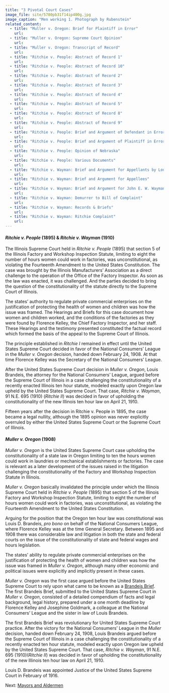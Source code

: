 ```yaml
---
title: "3 Pivotal Court Cases"
image_file: site/5780pb31f14ip400g.jpg
image_caption: "Men working 1. Photograph by Rubenstein"
related_content:
  - title: "Muller v. Oregon: Brief for Plaintiff in Error"
    url:
  - title: "Muller v. Oregon: Supreme Court Opinion"
    url:
  - title: "Muller v. Oregon: Transcript of Record"
    url:
  - title: "Ritchie v. People: Abstract of Record 1"
    url:
  - title: "Ritchie v. People: Abstract of Record 10"
    url:
  - title: "Ritchie v. People: Abstract of Record 2"
    url:
  - title: "Ritchie v. People: Abstract of Record 3"
    url:
  - title: "Ritchie v. People: Abstract of Record 4"
    url:
  - title: "Ritchie v. People: Abstract of Record 5"
    url:
  - title: "Ritchie v. People: Abstract of Record 8"
    url:
  - title: "Ritchie v. People: Abstract of Record 9"
    url:
  - title: "Ritchie v. People: Brief and Argument of Defendant in Error"
    url:
  - title: "Ritchie v. People: Brief and Argument of Plaintiff in Error"
    url:
  - title: "Ritchie v. People: Opinion of Nebraska"
    url:
  - title: "Ritchie v. People: Various Documents"
    url:
  - title: "Ritchie v. Wayman: Brief and Argument for Appellants by Louis Brandeis"
    url:
  - title: "Ritchie v. Wayman: Brief and Argument for Appellees"
    url:
  - title: "Ritchie v. Wayman: Brief and Argument for John E. W. Wayman"
    url:
  - title: "Ritchie v. Wayman: Demurrer to Bill of Complaint"
    url:
  - title: "Ritchie v. Wayman: Records & Briefs"
    url:
  - title: "Ritchie v. Wayman: Ritchie Complaint"
    url:
---
```


#### *Ritchie v. People* (1895) & *Ritchie v. Wayman* (1910)
The Illinois Supreme Court held in *Ritchie v. People* (1895) that section 5 of the Illinois Factory and Workshop Inspection Statute, limiting to eight the number of hours women could work in factories, was unconstitutional, as violating the Fourteenth Amendment to the United States Constitution. The case was brought by the Illinois Manufacturers’ Association as a direct challenge to the operation of the Office of the Factory Inspector. As soon as the law was enacted, it was challenged. And the parties decided to bring the question of the constitutionality of the statute directly to the Supreme Court of Illinois.

The states’ authority to regulate private commercial enterprises on the justification of protecting the health of women and children was how the issue was framed. The Hearings and Briefs for this case document how women and children worked, and the conditions of the factories as they were found by Florence Kelley, the Chief Factory Inspector, and her staff. These Hearings and the testimony presented constituted the factual record which formed the basis of the appeal to the Supreme Court of Illinois.

The principle established in *Ritchie I* remained in effect until the United States Supreme Court decided in favor of the National Consumers’ League in the *Muller v. Oregon* decision, handed down February 24, 1908. At that time Florence Kelley was the Secretary of the National Consumers’ League.

After the United States Supreme Court decision in *Muller v. Oregon*, Louis Brandeis, the attorney for the National Consumers’ League, argued before the Supreme Court of Illinois in a case challenging the constitutionality of a recently enacted Illinois ten hour statute, modeled exactly upon Oregon law upheld by the United States Supreme Court. That case, *Ritchie v. Wayman*, 91 N.E. 695 (1910) (*Ritchie II*) was decided in favor of upholding the constitutionality of the new Illinois ten hour law on April 21, 1910.

Fifteen years after the decision in Ritchie v. People in 1895, the case became a legal nullity, although the 1895 opinion was never explicitly overruled by either the United States Supreme Court or the Supreme Court of Illinois.


#### *Muller v. Oregon* (1908)
*Muller v. Oregon* is the United States Supreme Court case upholding the constitutionality of a state law in Oregon limiting to ten the hours women could work in laundries or mechanical establishments or factories. The case is relevant as a later development of the issues raised in the litigation challenging the constitutionality of the Factory and Workshop Inspection Statute in Illinois.

*Muller v. Oregon* basically invalidated the principle under which the Illinois Supreme Court held in *Ritchie v. People* (1895) that section 5 of the Illinois Factory and Workshop Inspection Statute, limiting to eight the number of hours women could work in factories, was unconstitutional, as violating the Fourteenth Amendment to the United States Constitution.

Arguing for the position that the Oregon ten hour law was constitutional was Louis D. Brandeis, *pro bono* on behalf of the National Consumers League, where Florence Kelley was at the time General Secretary. Between 1895 and 1908 there was considerable law and litigation in both the state and federal courts on the issue of the constitutionality of state and federal wages and hours legislation.

The states’ ability to regulate private commercial enterprises on the justification of protecting the health of women and children was how the issue was framed in *Muller v. Oregon*, although many other economic and political issues were explicitly and implicitly present in these cases.

*Muller v. Oregon* was the first case argued before the United States Supreme Court to rely upon what came to be known as a [Brandeis Brief](/legal/court/#). The first Brandeis Brief, submitted to the United States Supreme Court in *Muller v. Oregon*, consisted of a detailed compendium of facts and legal background, legal history, prepared under a one month deadline by Florence Kelley and Josephine Goldmark, a colleague at the National Consumers’ League and the sister in law of Louis Brandeis.

The first Brandeis Brief was revolutionary for United States Supreme Court practice. After the victory for the National Consumers’ League in the *Muller* decision, handed down February 24, 1908, Louis Brandeis argued before the Supreme Court of Illinois in a case challenging the constitutionality of a recently enacted ten hour statute, modeled exactly upon Oregon law upheld by the United States Supreme Court. That case, *Ritchie v. Wayman*, 91 N.E. 695 (1910)(*Ritchie II*) was decided in favor of upholding the constitutionality of the new Illinois ten hour law on April 21, 1910.

Louis D. Brandeis was appointed Justice of the United States Supreme Court in February of 1916.

Next:  [Mayors and Aldermen](/legal/mayors/)
